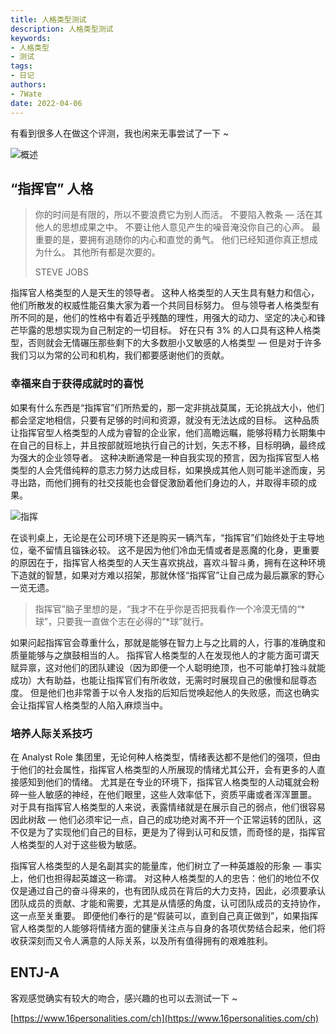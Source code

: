 ```yaml
---
title: 人格类型测试
description: 人格类型测试
keywords:
- 人格类型
- 测试
tags: 
- 日记
authors:
- 7Wate
date: 2022-04-06
---
```



有看到很多人在做这个评测，我也闲来无事尝试了一下 ~

![概述](https://static.7wate.com/img/2022/04/06/8fc8ef21a439f.png)

## “指挥官” 人格

> 你的时间是有限的，所以不要浪费它为别人而活。 不要陷入教条 — 活在其他人的思想成果之中。 不要让他人意见产生的噪音淹没你自己的心声。 最重要的是，要拥有追随你的内心和直觉的勇气。 他们已经知道你真正想成为什么。 其他所有都是次要的。
>
> STEVE JOBS

指挥官人格类型的人是天生的领导者。 这种人格类型的人天生具有魅力和信心，他们所散发的权威性能召集大家为着一个共同目标努力。 但与领导者人格类型有所不同的是，他们的性格中有着近乎残酷的理性，用强大的动力、坚定的决心和锋芒毕露的思想实现为自己制定的一切目标。 好在只有 3% 的人口具有这种人格类型，否则就会无情碾压那些剩下的大多数胆小又敏感的人格类型 — 但是对于许多我们习以为常的公司和机构，我们都要感谢他们的贡献。

### 幸福来自于获得成就时的喜悦

如果有什么东西是“指挥官”们所热爱的，那一定非挑战莫属，无论挑战大小，他们都会坚定地相信，只要有足够的时间和资源，就没有无法达成的目标。 这种品质让指挥官型人格类型的人成为睿智的企业家，他们高瞻远瞩，能够将精力长期集中在自己的目标上，并且按部就班地执行自己的计划，矢志不移，目标明确，最终成为强大的企业领导者。 这种决断通常是一种自我实现的预言，因为指挥官型人格类型的人会凭借纯粹的意志力努力达成目标，如果换成其他人则可能半途而废，另寻出路，而他们拥有的社交技能也会督促激励着他们身边的人，并取得丰硕的成果。

![指挥](https://static.7wate.com/img/2022/04/06/aff90ddf1ace4.png)

在谈判桌上，无论是在公司环境下还是购买一辆汽车，“指挥官”们始终处于主导地位，毫不留情且锱铢必较。 这不是因为他们冷血无情或者是恶魔的化身，更重要的原因在于，指挥官人格类型的人天生喜欢挑战，喜欢斗智斗勇，拥有在这种环境下造就的智慧，如果对方难以招架，那就休怪“指挥官”让自己成为最后赢家的野心一览无遗。

> 指挥官”脑子里想的是，“我才不在乎你是否把我看作一个冷漠无情的“*球”，只要我一直做个志在必得的“*球”就行。

如果问起指挥官会尊重什么，那就是能够在智力上与之比肩的人，行事的准确度和质量能够与之旗鼓相当的人。 指挥官人格类型的人在发现他人的才能方面可谓天赋异禀，这对他们的团队建设（因为即便一个人聪明绝顶，也不可能单打独斗就能成功）大有助益，也能让指挥官们有所收敛，无需时时展现自己的傲慢和屈尊态度。 但是他们也非常善于以令人发指的后知后觉唤起他人的失败感，而这也确实会让指挥官人格类型的人陷入麻烦当中。

### 培养人际关系技巧

在 Analyst Role 集团里，无论何种人格类型，情绪表达都不是他们的强项，但由于他们的社会属性，指挥官人格类型的人所展现的情绪尤其公开，会有更多的人直接感知到他们的情绪。 尤其是在专业的环境下，指挥官人格类型的人动辄就会粉碎一些人敏感的神经，在他们眼里，这些人效率低下，资质平庸或者浑浑噩噩。 对于具有指挥官人格类型的人来说，表露情绪就是在展示自己的弱点，他们很容易因此树敌 — 他们必须牢记一点，自己的成功绝对离不开一个正常运转的团队，这不仅是为了实现他们自己的目标，更是为了得到认可和反馈，而奇怪的是，指挥官人格类型的人对于这些极为敏感。

指挥官人格类型的人是名副其实的能量库，他们树立了一种英雄般的形象 — 事实上，他们也担得起英雄这一称谓。 对这种人格类型的人的忠告：他们的地位不仅仅是通过自己的奋斗得来的，也有团队成员在背后的大力支持，因此，必须要承认团队成员的贡献、才能和需要，尤其是从情感的角度，认可团队成员的支持协作，这一点至关重要。 即便他们奉行的是“假装可以，直到自己真正做到”，如果指挥官人格类型的人能够将情绪方面的健康关注点与自身的各项优势结合起来，他们将收获深刻而又令人满意的人际关系，以及所有值得拥有的艰难胜利。

## ENTJ-A

客观感觉确实有较大的吻合，感兴趣的也可以去测试一下 ~

[https://www.16personalities.com/ch](https://www.16personalities.com/ch)
